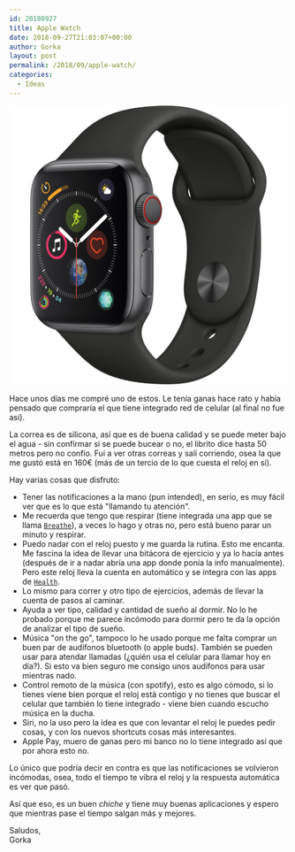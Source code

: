 ```yaml
---
id: 20180927
title: Apple Watch
date: 2018-09-27T21:03:07+00:00
author: Gorka
layout: post
permalink: /2018/09/apple-watch/
categories:
  - Ideas
---
```

<img style="margin: auto;" src="/public/img/2018/09/apple-watch.jpg" alt="Apple Watch" />

Hace unos días me compré uno de estos. Le tenía ganas hace rato y había pensado que compraría el que tiene integrado red de celular (al final no fue así).

La correa es de silicona, así que es de buena calidad y se puede meter bajo el agua - sin confirmar si se puede bucear o no, el librito dice hasta 50 metros pero no confío. Fui a ver otras correas y salí corriendo, osea la que me gustó está en 160€ (más de un tercio de lo que cuesta el reloj en sí).

Hay varias cosas que disfruto:

- Tener las notificaciones a la mano (pun intended), en serio, es muy fácil ver que es lo que está "llamando tu atención".
- Me recuerda que tengo que respirar (tiene integrada una app que se llama [`Breathe`](https://support.apple.com/en-us/HT206999)), a veces lo hago y otras no, pero está bueno parar un minuto y respirar.
- Puedo nadar con el reloj puesto y me guarda la rutina. Esto me encanta. Me fascina la idea de llevar una bitácora de ejercicio y ya lo hacía antes (después de ir a nadar abría una app donde ponía la info manualmente). Pero este reloj lleva la cuenta en automático y se integra con las apps de [`Health`](https://www.apple.com/lae/ios/health/).
- Lo mismo para correr y otro tipo de ejercicios, además de llevar la cuenta de pasos al caminar.
- Ayuda a ver tipo, calidad y cantidad de sueño al dormir. No lo he probado porque me parece incómodo para dormir pero te da la opción de analizar el tipo de sueño.
- Música "on the go", tampoco lo he usado porque me falta comprar un buen par de audífonos bluetooth (o apple buds). También se pueden usar para atendar llamadas (¿quién usa el celular para llamar hoy en día?). Si esto va bien seguro me consigo unos audífonos para usar mientras nado.
- Control remoto de la música (con spotify), esto es algo cómodo, si lo tienes viene bien porque el reloj está contigo y no tienes que buscar el celular que también lo tiene integrado - viene bien cuando escucho música en la ducha.
- Siri, no la uso pero la idea es que con levantar el reloj le puedes pedir cosas, y con los nuevos shortcuts cosas más interesantes.
- Apple Pay, muero de ganas pero mi banco no lo tiene integrado así que por ahora esto no.

Lo único que podría decir en contra es que las notificaciones se volvieron incómodas, osea, todo el tiempo te vibra el reloj y la respuesta automática es ver que pasó.

Así que eso, es un buen _chiche_ y tiene muy buenas aplicaciones y espero que mientras pase el tiempo salgan más y mejores.

Saludos,<br />
Gorka

